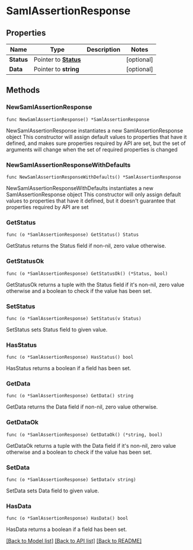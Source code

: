 # SamlAssertionResponse

## Properties

Name | Type | Description | Notes
------------ | ------------- | ------------- | -------------
**Status** | Pointer to [**Status**](Status.md) |  | [optional] 
**Data** | Pointer to **string** |  | [optional] 

## Methods

### NewSamlAssertionResponse

`func NewSamlAssertionResponse() *SamlAssertionResponse`

NewSamlAssertionResponse instantiates a new SamlAssertionResponse object
This constructor will assign default values to properties that have it defined,
and makes sure properties required by API are set, but the set of arguments
will change when the set of required properties is changed

### NewSamlAssertionResponseWithDefaults

`func NewSamlAssertionResponseWithDefaults() *SamlAssertionResponse`

NewSamlAssertionResponseWithDefaults instantiates a new SamlAssertionResponse object
This constructor will only assign default values to properties that have it defined,
but it doesn't guarantee that properties required by API are set

### GetStatus

`func (o *SamlAssertionResponse) GetStatus() Status`

GetStatus returns the Status field if non-nil, zero value otherwise.

### GetStatusOk

`func (o *SamlAssertionResponse) GetStatusOk() (*Status, bool)`

GetStatusOk returns a tuple with the Status field if it's non-nil, zero value otherwise
and a boolean to check if the value has been set.

### SetStatus

`func (o *SamlAssertionResponse) SetStatus(v Status)`

SetStatus sets Status field to given value.

### HasStatus

`func (o *SamlAssertionResponse) HasStatus() bool`

HasStatus returns a boolean if a field has been set.

### GetData

`func (o *SamlAssertionResponse) GetData() string`

GetData returns the Data field if non-nil, zero value otherwise.

### GetDataOk

`func (o *SamlAssertionResponse) GetDataOk() (*string, bool)`

GetDataOk returns a tuple with the Data field if it's non-nil, zero value otherwise
and a boolean to check if the value has been set.

### SetData

`func (o *SamlAssertionResponse) SetData(v string)`

SetData sets Data field to given value.

### HasData

`func (o *SamlAssertionResponse) HasData() bool`

HasData returns a boolean if a field has been set.


[[Back to Model list]](../README.md#documentation-for-models) [[Back to API list]](../README.md#documentation-for-api-endpoints) [[Back to README]](../README.md)


